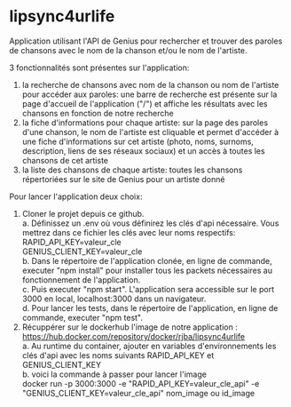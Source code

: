 # lipsync4urlife
Application utilisant l'API de Genius pour rechercher et trouver des paroles de chansons avec le nom de la chanson et/ou le nom de l'artiste. 

3 fonctionnalités sont présentes sur l'application: 
1. la recherche de chansons avec nom de la chanson ou nom de l'artiste pour accéder aux paroles: une barre de recherche est présente sur la page d'accueil de l'application ("/") et affiche les résultats avec les chansons en fonction de notre recherche
2. la fiche d'informations pour chaque artiste: sur la page des paroles d'une chanson, le nom de l'artiste est cliquable et permet d'accéder à une fiche d'informations sur cet artiste (photo, noms, surnoms, description, liens de ses réseaux sociaux) et un accès à toutes les chansons de cet artiste
3. la liste des chansons de chaque artiste: toutes les chansons répertoriées sur le site de Genius pour un artiste donné

Pour lancer l'application deux choix:
1. Cloner le projet depuis ce github.  
  a. Définissez un .env où vous définirez les clés d'api nécessaire. Vous mettrez dans ce fichier les clés avec leur noms respectifs:  
      RAPID_API_KEY=valeur_cle  
      GENIUS_CLIENT_KEY=valeur_cle  
  b. Dans le répertoire de l'application clonée, en ligne de commande, executer "npm install" pour installer tous les packets nécessaires au fonctionnement de l'application.  
  c. Puis executer "npm start". L'application sera accessible sur le port 3000 en local, localhost:3000 dans un navigateur.  
  d. Pour lancer les tests, dans le répertoire de l'application, en ligne de commande, executer "npm test".  
2. Récuppérer sur le dockerhub l'image de notre application : https://hub.docker.com/repository/docker/rjba/lipsync4urlife  
  a. Au runtime du container, ajouter en variables d'environnements les clés d'api avec les noms suivants RAPID_API_KEY et GENIUS_CLIENT_KEY  
  b. voici la commande à passer pour lancer l'image  
      docker run -p 3000:3000 -e "RAPID_API_KEY=valeur_cle_api" -e "GENIUS_CLIENT_KEY=valeur_cle_api" nom_image ou id_image

